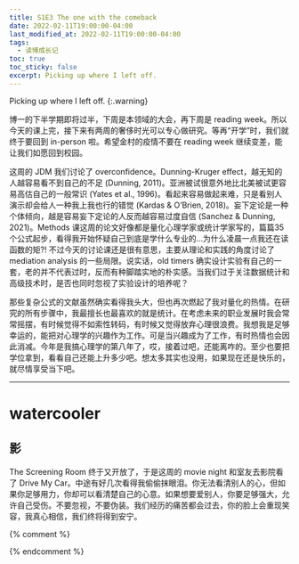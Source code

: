 ```yaml
---
title: S1E3 The one with the comeback 
date: 2022-02-11T19:00:00-04:00
last_modified_at: 2022-02-11T19:00:00-04:00
tags:
  - 读博成长记
toc: true
toc_sticky: false
excerpt: Picking up where I left off.
---
```


Picking up where I left off.
{:.warning}

博一的下半学期即将过半，下周是本领域的大会，再下周是 reading week。所以今天的课上完，接下来有两周的奢侈时光可以专心做研究。等再“开学”时，我们就终于要回到 in-person 啦。希望金村的疫情不要在 reading week 继续变差，能让我们如愿回到校园。

这周的 JDM 我们讨论了 overconfidence。Dunning-Kruger effect，越无知的人越容易看不到自己的不足 (Dunning, 2011)。亚洲被试很意外地比北美被试更容易高估自己的一般常识 (Yates et al., 1996)。看起来容易做起来难，只是看别人演示却会给人一种我上我也行的错觉 (Kardas & O’Brien, 2018)。妄下定论是一种个体倾向，越是容易妄下定论的人反而越容易过度自信 (Sanchez & Dunning, 2021)。Methods 课这周的论文好像都是量化心理学家或统计学家写的，篇篇35个公式起步，看得我开始怀疑自己到底是学什么专业的…为什么凌晨一点我还在读函数的矩?! 不过今天的讨论课还是很有意思，主要从理论和实践的角度讨论了 mediation analysis 的一些局限。说实话，old timers 确实设计实验有自己的一套，老的并不代表过时，反而有种脚踏实地的朴实感。当我们过于关注数据统计和高级技术时，是否也同时忽视了实验设计的培养呢？

那些复杂公式的文献虽然确实看得我头大，但也再次燃起了我对量化的热情。在研究的所有步骤中，我最擅长也最喜欢的就是统计。在考虑未来的职业发展时我会常常摇摆，有时候觉得不如索性转码，有时候又觉得放弃心理很浪费。我想我是足够幸运的，能把对心理学的兴趣作为工作。可是当兴趣成为了工作，有时热情也会因此消减。今年是我搞心理学的第八年了，哎，接着过吧，还能离咋的。至少也要把学位拿到，看看自己还能上升多少吧。想太多其实也没用，如果现在还是快乐的，就尽情享受当下吧。

---
# watercooler
## 影
The Screening Room 终于又开放了，于是这周的 movie night 和室友去影院看了 Drive My Car。中途有好几次看得我偷偷抹眼泪。你无法看清别人的心，但如果你足够用力，你却可以看清楚自己的心意。如果想要爱别人，你要足够强大，允许自己受伤。不要忽视，不要伪装。我们经历的痛苦都会过去，你的脸上会重现笑容，我真心相信，我们终将得到安宁。


{% comment %}



{% endcomment %}
